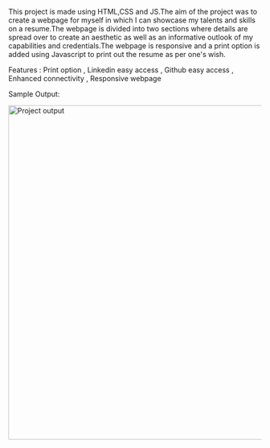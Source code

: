 
This project is made using HTML,CSS and JS.The aim of the project was to create a webpage for myself in which I can showcase my talents and skills
on a resume.The webpage is divided into two sections where details are spread over to create an aesthetic as well as an informative outlook of my 
capabilities and credentials.The webpage is responsive and a print option is added using Javascript to print out the resume as per one's wish.


Features :
Print option , 
Linkedin easy access , 
Github easy access , 
Enhanced connectivity , 
Responsive webpage 

Sample Output:

<img width="665" alt="Project output" src="https://github.com/codetyri0n/ADP-PROJECT/assets/111196722/10330a1e-7fd5-4330-8613-7aef09258ec9">

